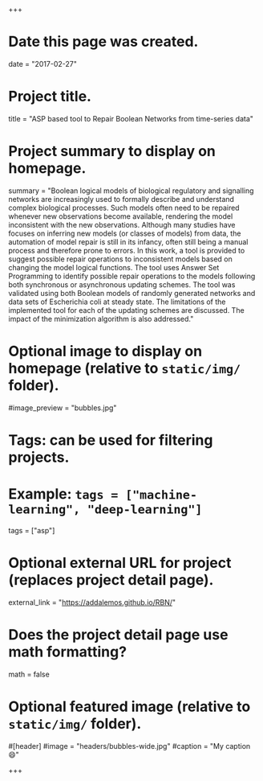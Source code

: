 +++
# Date this page was created.
date = "2017-02-27"

# Project title.
title = "ASP based tool to Repair Boolean Networks from time-series data"

# Project summary to display on homepage.
summary = "Boolean logical models of biological regulatory and signalling networks are increasingly used to formally describe and understand complex biological processes. Such models often need to be repaired whenever new observations become available, rendering the model inconsistent with the new observations. Although many studies have focuses on inferring new models (or classes of models) from data, the automation of model repair is still in its infancy, often still being a manual process and therefore prone to errors. In this work, a tool is provided to suggest possible repair operations to inconsistent models based on changing the model logical functions. The tool uses Answer Set Programming to identify possible repair operations to the models following both synchronous or asynchronous updating schemes. The tool was validated using both Boolean models of randomly generated networks and data sets of Escherichia coli at steady state. The limitations of the implemented tool for each of the updating schemes are discussed. The impact of the minimization algorithm is also addressed."

# Optional image to display on homepage (relative to `static/img/` folder).
#image_preview = "bubbles.jpg"

# Tags: can be used for filtering projects.
# Example: `tags = ["machine-learning", "deep-learning"]`
tags = ["asp"]

# Optional external URL for project (replaces project detail page).
external_link = "https://addalemos.github.io/RBN/"

# Does the project detail page use math formatting?
math = false

# Optional featured image (relative to `static/img/` folder).
#[header]
#image = "headers/bubbles-wide.jpg"
#caption = "My caption :smile:"

+++
